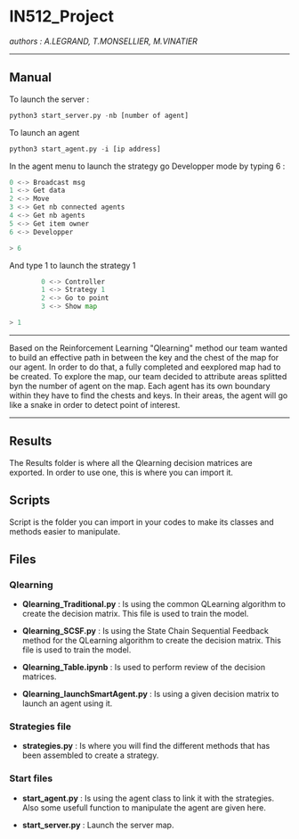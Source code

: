# IN512_Project

*authors : A.LEGRAND, T.MONSELLIER, M.VINATIER*

---
## Manual

To launch the server : 
```python
python3 start_server.py -nb [number of agent]
```

To launch an agent
```python
python3 start_agent.py -i [ip address]
```

In the agent menu to launch the strategy go Developper mode by typing 6 :
```python
0 <-> Broadcast msg
1 <-> Get data
2 <-> Move
3 <-> Get nb connected agents
4 <-> Get nb agents
5 <-> Get item owner
6 <-> Developper

> 6
```

And type 1 to launch the strategy 1
```python
        0 <-> Controller
        1 <-> Strategy 1
        2 <-> Go to point
        3 <-> Show map

> 1
```

---

Based on the Reinforcement Learning "Qlearning" method our team wanted to build an effective path in between the key and the chest of the map for our agent. In order to do that, a fully completed and eexplored map had to be created. To explore the map, our team decided to attribute areas splitted byn the number of agent on the map. Each agent has its own boundary within they have to find the chests and keys. In their areas, the agent will go like a snake in order to detect point of interest.

---

## Results

The Results folder is where all the Qlearning decision matrices are exported. In order to use one, this is where you can import it.

## Scripts

Script is the folder you can import in your codes to make its classes and methods easier to manipulate.

## Files

### Qlearning

- **Qlearning_Traditional.py** : Is using the common QLearning algorithm to create the decision matrix. This file is used to train the model.

- **Qlearning_SCSF.py** : Is using the State Chain Sequential Feedback method for the QLearning algorithm to create the decision matrix. This file is used to train the model.

- **Qlearning_Table.ipynb** : Is used to perform review of the decision matrices.

- **Qlearning_launchSmartAgent.py** : Is using a given decision matrix to launch an agent using it.

### Strategies file

- **strategies.py** : Is where you will find the different methods that has been assembled to create a strategy.

### Start files

- **start_agent.py** : Is using the agent class to link it with the strategies. Also some usefull function to manipulate the agent are given here.

- **start_server.py** : Launch the server map.
